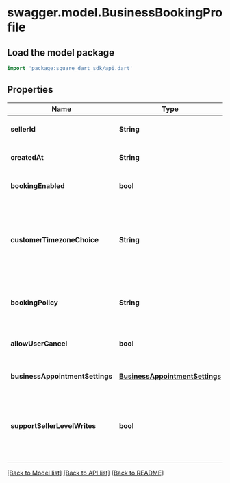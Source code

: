 # swagger.model.BusinessBookingProfile

## Load the model package
```dart
import 'package:square_dart_sdk/api.dart'
```

## Properties
Name | Type | Description | Notes
------------ | ------------- | ------------- | -------------
**sellerId** | **String** | The ID of the seller, obtainable using the Merchants API. | [optional] [default to null]
**createdAt** | **String** | The RFC 3339 timestamp specifying the booking&#x27;s creation time. | [optional] [default to null]
**bookingEnabled** | **bool** | Indicates whether the seller is open for booking. | [optional] [default to null]
**customerTimezoneChoice** | **String** | The choice of customer&#x27;s time zone information of a booking. The Square online booking site and all notifications to customers uses either the seller location’s time zone or the time zone the customer chooses at booking. | [optional] [default to null]
**bookingPolicy** | **String** | The policy for the seller to automatically accept booking requests (&#x60;ACCEPT_ALL&#x60;) or not (&#x60;REQUIRES_ACCEPTANCE&#x60;). | [optional] [default to null]
**allowUserCancel** | **bool** | Indicates whether customers can cancel or reschedule their own bookings (&#x60;true&#x60;) or not (&#x60;false&#x60;). | [optional] [default to null]
**businessAppointmentSettings** | [**BusinessAppointmentSettings**](BusinessAppointmentSettings.md) |  | [optional] [default to null]
**supportSellerLevelWrites** | **bool** | Indicates whether the seller&#x27;s subscription to Square Appointments supports creating, updating or canceling an appointment through the API (&#x60;true&#x60;) or not (&#x60;false&#x60;) using seller permission. | [optional] [default to null]

[[Back to Model list]](../README.md#documentation-for-models) [[Back to API list]](../README.md#documentation-for-api-endpoints) [[Back to README]](../README.md)

